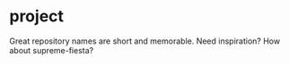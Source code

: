 # project
Great repository names are short and memorable. Need inspiration? How about   supreme-fiesta?
